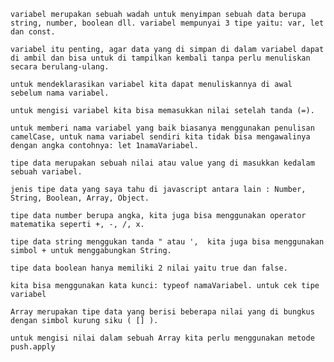     variabel merupakan sebuah wadah untuk menyimpan sebuah data berupa string, number, boolean dll. variabel mempunyai 3 tipe yaitu: var, let dan const.

    variabel itu penting, agar data yang di simpan di dalam variabel dapat di ambil dan bisa untuk di tampilkan kembali tanpa perlu menuliskan secara berulang-ulang.

    untuk mendeklarasikan variabel kita dapat menuliskannya di awal sebelum nama variabel.

    untuk mengisi variabel kita bisa memasukkan nilai setelah tanda (=).

    untuk memberi nama variabel yang baik biasanya menggunakan penulisan camelCase, untuk nama variabel sendiri kita tidak bisa mengawalinya dengan angka contohnya: let 1namaVariabel.

    tipe data merupakan sebuah nilai atau value yang di masukkan kedalam sebuah variabel.

    jenis tipe data yang saya tahu di javascript antara lain : Number, String, Boolean, Array, Object.

    tipe data number berupa angka, kita juga bisa menggunakan operator matematika seperti +, -, /, x.

    tipe data string menggukan tanda " atau ',  kita juga bisa menggunakan simbol + untuk menggabungkan String.

    tipe data boolean hanya memiliki 2 nilai yaitu true dan false.

    kita bisa menggunakan kata kunci: typeof namaVariabel. untuk cek tipe variabel

    Array merupakan tipe data yang berisi beberapa nilai yang di bungkus dengan simbol kurung siku ( [] ).

    untuk mengisi nilai dalam sebuah Array kita perlu menggunakan metode push.apply
